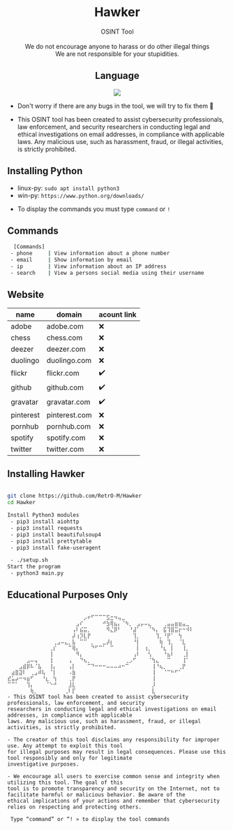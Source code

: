 <div align=center>
 
# Hawker

 OSINT Tool
 <br/><br/>
 We do not encourage anyone to harass or do other illegal things<br/>
 We are not responsible for your stupidities.<br/>



## Language</br>

 <img src="https://img.shields.io/badge/Python-FFDD00?style=for-the-badge&logo=python&logoColor=blue"/></br>
</div>

- Don't worry if there are any bugs in the tool, we will try to fix them 🔧

- This OSINT tool has been created to assist cybersecurity professionals, law enforcement, and security 
researchers in conducting legal and ethical investigations on email addresses, in compliance with applicable 
laws. Any malicious use, such as harassment, fraud, or illegal activities, is strictly prohibited.

## Installing Python

* linux-py: `sudo apt install python3`
* win-py: `https://www.python.org/downloads/`

- To display the commands you must type `command` or `!`

## Commands
```sh
  [Commands]
 - phone     | View information about a phone number 
 - email     | Show information by email
 - ip        | View information about an IP address
 - search    | View a persons social media using their username
```

## Website 

| name | domain	| acount link |
|-|-|-|
| adobe | adobe.com | ❌ |
| chess | chess.com | ❌ |
| deezer | deezer.com | ❌ |
| duolingo | duolingo.com | ❌ |
| flickr | flickr.com | ✔️ |
| github | github.com | ✔️ |
| gravatar | gravatar.com | ✔️ |
| pinterest | pinterest.com | ❌ |
| pornhub | pornhub.com | ❌ |
| spotify | spotify.com | ❌ |
| twitter | twitter.com | ❌ |


## Installing Hawker
```sh

git clone https://github.com/RetrO-M/Hawker
cd Hawker

Install Python3 modules 
 - pip3 install aiohttp
 - pip3 install requests
 - pip3 install beautifulsoup4
 - pip3 install prettytable
 - pip3 install fake-useragent

 - ./setup.sh
Start the program
 - python3 main.py
```

## Educational Purposes Only

```
 
⠀⠀⠀⠀⠀⠀⠀⠀⠀⠀⠀⠀⠀⠀⠀⠀⠀⠀⠀⠀⡠⠖⠋⠉⠉⠉⣫⣒⠲⢤⣀⠀⠀⠀⠀⠀⠀⠀⠀⠀⠀⠀⠀⠀⠀⠀⠀⠀⠀
⠀⠀⠀⠀⠀⠀⠀⠀⠀⠀⠀⠀⠀⠀⠀⠀⠀⠀⣠⠎⠀⠀⠀⠀⠀⠚⣳⢿⣦⡄⠈⠳⡀⠀⣠⡤⠤⣄⠀⠀⠀⢀⣤⣤⣶⣶⣤⣀⠀
⠀⠀⠀⠀⠀⠀⠀⠀⠀⠀⠀⠀⠀⠀⠀⠀⠀⢠⠇⣮⣭⡀⠀⠀⠀⠀⠻⣌⡿⠃⠀⠀⠘⣼⠁⠀⠀⠈⠳⡄⠀⣯⢹⣿⣭⡖⠒⠺⠇
⠀⠀⠀⠀⠀⠀⠀⠀⠀⠀⠀⠀⠀⠀⠀⠀⠀⡼⢰⡹⣇⡟⠀⠀⠀⠀⠀⠀⠀⠀⠀⠀⠀⢹⡀⠀⠀⠀⠀⢹⡀⠘⡟⠁⠀⢳⠀⠀⠀
⠀⠀⠀⠀⠀⠀⠀⠀⠀⠀⠀⠀⢀⣠⠤⣄⡀⣧⠀⠉⠉⠀⡀⠀⠀⣀⡼⡆⠀⠀⠀⠀⠀⠘⡇⠀⠀⠀⠀⠀⢷⠀⢹⡀⠀⠈⣇⠀⠀
⠀⠀⠀⠀⠀⠀⠀⠀⠀⠀⠀⢀⡎⠀⠀⠀⠉⢿⡄⠀⠀⠀⠙⠋⠉⠁⠀⠉⠀⠀⠀⠀⠀⠀⡇⠀⢰⡀⠀⠀⠘⣆⠀⡇⠀⠀⢸⡀⠀
⠀⠀⠀⠀⠀⠀⠀⠀⠀⠀⠀⢸⠀⠀⠀⠀⠀⠀⠻⡄⠀⠀⠀⠀⠀⠀⠀⠀⠀⠀⠀⠀⠀⢠⠇⠀⠀⢣⠀⠀⠀⠘⣦⠇⠀⠀⢀⡇⠀
⠀⠀⠀⠀⠀⣠⠤⢤⠀⠀⠀⢸⠀⠀⠀⠀⢠⠀⠀⠙⢦⡀⠀⠀⠀⠀⠀⠀⠀⠀⠀⢀⡠⠋⠀⠀⠀⠈⢳⣄⠀⠀⠉⠀⠀⠀⢸⠁⠀
⠀⠀⠀⣠⣾⡿⠧⠈⣧⠀⠀⢸⡄⠀⠀⠀⢠⡇⠀⠀⠀⠉⠙⠒⠒⠒⠤⠤⠤⠴⠒⠉⠀⠀⠀⠀⠀⠀⢸⠘⢦⡀⠀⠀⠀⢀⡟⠀⠀
⠀⣴⣿⣽⠇⠀⢀⣠⠾⢧⠀⠈⡇⠀⠀⠀⠠⣷⠀⠀⠀⠀⠀⠀⠀⠀⠀⠀⠀⠀⠀⠀⠀⠀⠀⠀⠀⠀⢸⠀⠀⠈⠉⠓⠋⠁⠀⠀⠀
⣞⣥⡴⠒⠲⣶⠋⠀⠀⠘⣆⠀⢳⠀⠀⠀⢀⡟⠀⠀⠀⠀⠀⠀⠀⠀⠀⠀⠀⠀⠀⠀⠀⠀⠀⠀⠀⠀⢸⠀⠀⠀⠀⠀⠀⠀⠀⠀⠀
⠉⠉⠁⠀⠀⢹⡄⠀⠀⠀⠈⠑⠚⠀⠀⠀⣸⣇⠀⠀⠀⠀⠀⠀⠀⠀⠀⠀⠀⠀⠀⠀⠀⠀⠀⠀⠀⠀⡸⠀⠀⠀⠀⠀⠀⠀⠀⠀⠀
⠀⠀⠀⠀⠀⠀⢷⡀⠀⠀⠀⠀⠀⠀⠀⢀⠇⡏⠀⠀⠀⠀⠀⠀⠀⠀⠀⠀⠀⠀⠀⠀⠀⠀⠀⠀⠀⠀⣇⠀⠀⠀⠀⠀⠀⠀⠀⠀⠀
- This OSINT tool has been created to assist cybersecurity professionals, law enforcement, and security 
researchers in conducting legal and ethical investigations on email addresses, in compliance with applicable
laws. Any malicious use, such as harassment, fraud, or illegal activities, is strictly prohibited.

- The creator of this tool disclaims any responsibility for improper use. Any attempt to exploit this tool
for illegal purposes may result in legal consequences. Please use this tool responsibly and only for legitimate
investigative purposes.

- We encourage all users to exercise common sense and integrity when utilizing this tool. The goal of this
tool is to promote transparency and security on the Internet, not to facilitate harmful or malicious behavior. Be aware of the      
ethical implications of your actions and remember that cybersecurity relies on respecting and protecting others.

 Type “command” or “! » to display the tool commands
```
